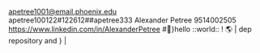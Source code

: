 apetree1001@email.phoenix.edu  
apetree100122#122612##apetree333
Alexander Petree 9514002505
https://www.linkedin.com/in/AlexanderPetree 
#👋}hello ::world:: ! 🌎 
|
dep
repository and }
|
